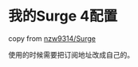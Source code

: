 # 我的Surge 4配置

copy from [nzw9314/Surge](https://github.com/nzw9314/Surge/blob/master/Surge_Basic_CN.conf)

使用的时候需要把订阅地址改成自己的。
